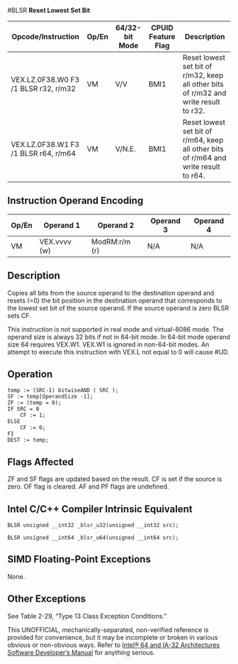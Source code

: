 #BLSR
**Reset Lowest Set Bit**

| Opcode/Instruction                   | Op/En | 64/32-bit Mode | CPUID Feature Flag | Description                                                                          |
| ------------------------------------ | ----- | -------------- | ------------------ | ------------------------------------------------------------------------------------ |
| VEX.LZ.0F38.W0 F3 /1 BLSR r32, r/m32 | VM    | V/V            | BMI1               | Reset lowest set bit of r/m32, keep all other bits of r/m32 and write result to r32. |
| VEX.LZ.0F38.W1 F3 /1 BLSR r64, r/m64 | VM    | V/N.E.         | BMI1               | Reset lowest set bit of r/m64, keep all other bits of r/m64 and write result to r64. |

## Instruction Operand Encoding

| Op/En | Operand 1    | Operand 2     | Operand 3 | Operand 4 |
| ----- | ------------ | ------------- | --------- | --------- |
| VM    | VEX.vvvv (w) | ModRM:r/m (r) | N/A       | N/A       |

## Description

Copies all bits from the source operand to the destination operand and resets (=0) the bit position in the destination operand that corresponds to the lowest set bit of the source operand. If the source operand is zero BLSR sets CF.

This instruction is not supported in real mode and virtual-8086 mode. The operand size is always 32 bits if not in 64-bit mode. In 64-bit mode operand size 64 requires VEX.W1. VEX.W1 is ignored in non-64-bit modes. An attempt to execute this instruction with VEX.L not equal to 0 will cause #​​​UD.

## Operation

```
temp := (SRC-1) bitwiseAND ( SRC );
SF := temp[OperandSize -1];
ZF := (temp = 0);
IF SRC = 0
    CF := 1;
ELSE
    CF := 0;
FI
DEST := temp;

```

## Flags Affected

ZF and SF flags are updated based on the result. CF is set if the source is zero. OF flag is cleared. AF and PF flags are undefined.

## Intel C/C++ Compiler Intrinsic Equivalent

```
BLSR unsigned __int32 _blsr_u32(unsigned __int32 src);

```

```
BLSR unsigned __int64 _blsr_u64(unsigned __int64 src);

```

## SIMD Floating-Point Exceptions

None.

## Other Exceptions

See Table 2-29, “Type 13 Class Exception Conditions.”

This UNOFFICIAL, mechanically-separated, non-verified reference is provided for convenience, but it may be
incomplete or broken in various obvious or non-obvious
ways. Refer to [Intel® 64 and IA-32 Architectures Software Developer’s Manual](https://software.intel.com/en-us/download/intel-64-and-ia-32-architectures-sdm-combined-volumes-1-2a-2b-2c-2d-3a-3b-3c-3d-and-4) for anything serious.
